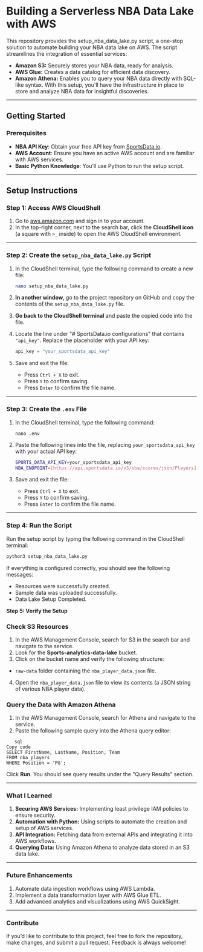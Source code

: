 # Building a Serverless NBA Data Lake with AWS

This repository provides the setup_nba_data_lake.py script, a one-stop solution to automate building your NBA data lake on AWS.  The script streamlines the integration of essential services:
- **Amazon S3:** Securely stores your NBA data, ready for analysis.
- **AWS Glue:** Creates a data catalog for efficient data discovery.
- **Amazon Athena:** Enables you to query your NBA data directly with SQL-like syntax.
With this setup, you'll have the infrastructure in place to store and analyze NBA data for insightful discoveries.

---

## Getting Started

### Prerequisites

*   **NBA API Key**: Obtain your free API key from [SportsData.io](https://sportsdata.io).
*   **AWS Account**: Ensure you have an active AWS account and are familiar with AWS services.
*   **Basic Python Knowledge**: You'll use Python to run the setup script.

---

## Setup Instructions

### Step 1: Access AWS CloudShell

1.  Go to [aws.amazon.com](https://aws.amazon.com/) and sign in to your account.
2.  In the top-right corner, next to the search bar, click the **CloudShell icon** (a square with `>_` inside) to open the AWS CloudShell environment.

---

### Step 2: Create the `setup_nba_data_lake.py` Script

1.  In the CloudShell terminal, type the following command to create a new file:

    ```bash
    nano setup_nba_data_lake.py
    ```

2.  **In another window,** go to the project repository on GitHub and copy the contents of the `setup_nba_data_lake.py` file.

3.  **Go back to the CloudShell terminal** and paste the copied code into the file.

4.  Locate the line under "# SportsData.io configurations" that contains `"api_key"`. Replace the placeholder with your API key:

    ```python
    api_key = "your_sportsdata_api_key"
    ```

5.  Save and exit the file:

    *   Press `Ctrl + X` to exit.
    *   Press `Y` to confirm saving.
    *   Press `Enter` to confirm the file name.

---

### Step 3: Create the `.env` File

1.  In the CloudShell terminal, type the following command:

    ```
    nano .env
    ```

2.  Paste the following lines into the file, replacing `your_sportsdata_api_key` with your actual API key:

    ```bash
    SPORTS_DATA_API_KEY=your_sportsdata_api_key
    NBA_ENDPOINT=[https://api.sportsdata.io/v3/nba/scores/json/Players](https://api.sportsdata.io/v3/nba/scores/json/Players)
    ```

3.  Save and exit the file:

    *   Press `Ctrl + X` to exit.
    *   Press `Y` to confirm saving.
    *   Press `Enter` to confirm the file name.

---

### Step 4: Run the Script

Run the setup script by typing the following command in the CloudShell terminal:

```bash
python3 setup_nba_data_lake.py
```

If everything is configured correctly, you should see the following messages:

- Resources were successfully created.
- Sample data was uploaded successfully.
- Data Lake Setup Completed.

**Step 5: Verify the Setup**

### Check S3 Resources

1. In the AWS Management Console, search for S3 in the search bar and navigate to the service.
2. Look for the **Sports-analytics-data-lake** bucket.
3. Click on the bucket name and verify the following structure:
- `raw-data` folder containing the `nba_player_data.json` file.
4. Open the `nba_player_data.json` file to view its contents (a JSON string of various NBA player data).

### Query the Data with Amazon Athena

1. In the AWS Management Console, search for Athena and navigate to the service.
2. Paste the following sample query into the Athena query editor:

```
   sql
Copy code
SELECT FirstName, LastName, Position, Team
FROM nba_players
WHERE Position = 'PG';
```

Click **Run**. You should see query results under the "Query Results" section.

---

### What I Learned

1. **Securing AWS Services:** Implementing least privilege IAM policies to ensure security.
2. **Automation with Python:** Using scripts to automate the creation and setup of AWS services.
3. **API Integration:** Fetching data from external APIs and integrating it into AWS workflows.
4. **Querying Data:** Using Amazon Athena to analyze data stored in an S3 data lake.

---

### Future Enhancements
1. Automate data ingestion workflows using AWS Lambda.
2. Implement a data transformation layer with AWS Glue ETL.
3. Add advanced analytics and visualizations using AWS QuickSight.

---

### Contribute
If you’d like to contribute to this project, feel free to fork the repository, make changes, and submit a pull request. Feedback is always welcome!


